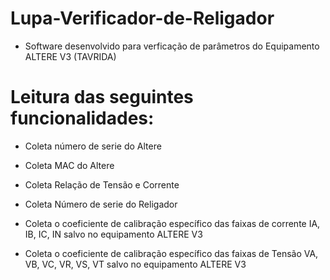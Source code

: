 # Lupa-Verificador-de-Religador

- Software desenvolvido para verficação de parâmetros do Equipamento ALTERE V3 (TAVRIDA)

# Leitura das seguintes funcionalidades: 

- Coleta número de serie do Altere

- Coleta MAC do Altere

- Coleta Relação de Tensão e Corrente

- Coleta Número de serie do Religador

- Coleta o coeficiente de calibração específico das faixas de corrente IA, IB, IC, IN salvo no equipamento ALTERE V3 

- Coleta o coeficiente de calibração específico das faixas de Tensão VA, VB, VC, VR, VS, VT salvo no equipamento ALTERE V3
